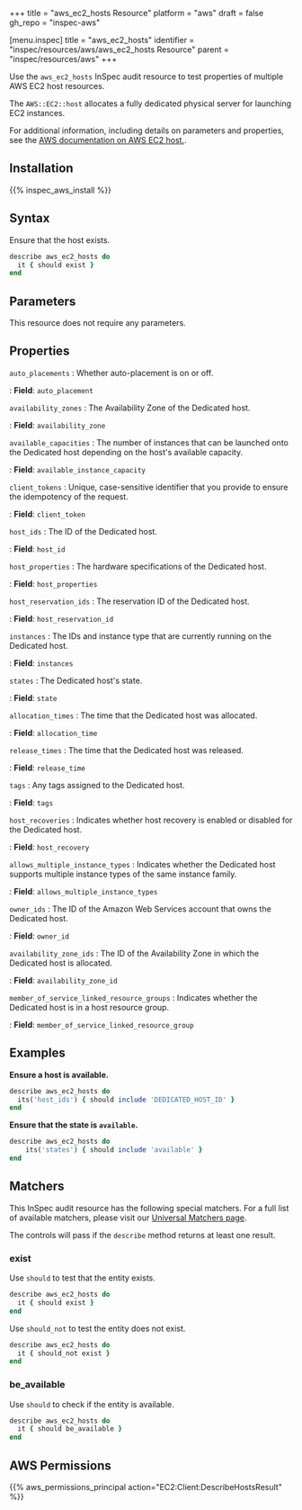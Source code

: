 +++
title = "aws_ec2_hosts Resource"
platform = "aws"
draft = false
gh_repo = "inspec-aws"

[menu.inspec]
title = "aws_ec2_hosts"
identifier = "inspec/resources/aws/aws_ec2_hosts Resource"
parent = "inspec/resources/aws"
+++

Use the `aws_ec2_hosts` InSpec audit resource to test properties of multiple AWS EC2 host resources.

The `AWS::EC2::host` allocates a fully dedicated physical server for launching EC2 instances.

For additional information, including details on parameters and properties, see the [AWS documentation on AWS EC2 host.](https://docs.aws.amazon.com/AWSCloudFormation/latest/UserGuide/aws-resource-ec2-host.html).

## Installation

{{% inspec_aws_install %}}

## Syntax

Ensure that the host exists.

```ruby
describe aws_ec2_hosts do
  it { should exist }
end
```

## Parameters

This resource does not require any parameters.

## Properties

`auto_placements`
: Whether auto-placement is on or off.

: **Field**: `auto_placement`

`availability_zones`
: The Availability Zone of the Dedicated host.

: **Field**: `availability_zone`

`available_capacities`
: The number of instances that can be launched onto the Dedicated host depending on the host's available capacity.

: **Field**: `available_instance_capacity`

`client_tokens`
: Unique, case-sensitive identifier that you provide to ensure the idempotency of the request.

: **Field**: `client_token`

`host_ids`
: The ID of the Dedicated host.

: **Field**: `host_id`

`host_properties`
: The hardware specifications of the Dedicated host.

: **Field**: `host_properties`

`host_reservation_ids`
: The reservation ID of the Dedicated host.

: **Field**: `host_reservation_id`

`instances`
: The IDs and instance type that are currently running on the Dedicated host.

: **Field**: `instances`

`states`
: The Dedicated host's state.

: **Field**: `state`

`allocation_times`
: The time that the Dedicated host was allocated.

: **Field**: `allocation_time`

`release_times`
: The time that the Dedicated host was released.

: **Field**: `release_time`

`tags`
: Any tags assigned to the Dedicated host.

: **Field**: `tags`

`host_recoveries`
: Indicates whether host recovery is enabled or disabled for the Dedicated host.

: **Field**: `host_recovery`

`allows_multiple_instance_types`
: Indicates whether the Dedicated host supports multiple instance types of the same instance family.

: **Field**: `allows_multiple_instance_types`

`owner_ids`
: The ID of the Amazon Web Services account that owns the Dedicated host.

: **Field**: `owner_id`

`availability_zone_ids`
: The ID of the Availability Zone in which the Dedicated host is allocated.

: **Field**: `availability_zone_id`

`member_of_service_linked_resource_groups`
: Indicates whether the Dedicated host is in a host resource group.

: **Field**: `member_of_service_linked_resource_group`

## Examples

**Ensure a host is available.**

```ruby
describe aws_ec2_hosts do
  its('host_ids') { should include 'DEDICATED_HOST_ID' }
end
```

**Ensure that the state is `available`.**

```ruby
describe aws_ec2_hosts do
    its('states') { should include 'available' }
end
```

## Matchers

This InSpec audit resource has the following special matchers. For a full list of available matchers, please visit our [Universal Matchers page](https://www.inspec.io/docs/reference/matchers/).

The controls will pass if the `describe` method returns at least one result.

### exist

Use `should` to test that the entity exists.

```ruby
describe aws_ec2_hosts do
  it { should exist }
end
```

Use `should_not` to test the entity does not exist.

```ruby
describe aws_ec2_hosts do
  it { should_not exist }
end
```

### be_available

Use `should` to check if the entity is available.

```ruby
describe aws_ec2_hosts do
  it { should be_available }
end
```

## AWS Permissions

{{% aws_permissions_principal action="EC2:Client:DescribeHostsResult" %}}
